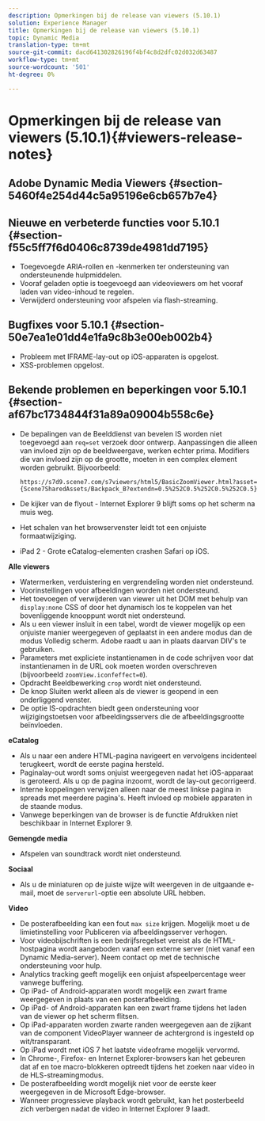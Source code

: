```yaml
---
description: Opmerkingen bij de release van viewers (5.10.1)
solution: Experience Manager
title: Opmerkingen bij de release van viewers (5.10.1)
topic: Dynamic Media
translation-type: tm+mt
source-git-commit: dacd641302826196f4bf4c8d2dfc02d032d63487
workflow-type: tm+mt
source-wordcount: '501'
ht-degree: 0%

---
```



# Opmerkingen bij de release van viewers (5.10.1){#viewers-release-notes}

## Adobe Dynamic Media Viewers {#section-5460f4e254d44c5a95196e6cb657b7e4}

## Nieuwe en verbeterde functies voor 5.10.1 {#section-f55c5ff7f6d0406c8739de4981dd7195}

* Toegevoegde ARIA-rollen en -kenmerken ter ondersteuning van ondersteunende hulpmiddelen.
* Vooraf geladen optie is toegevoegd aan videoviewers om het vooraf laden van video-inhoud te regelen.
* Verwijderd ondersteuning voor afspelen via flash-streaming.

## Bugfixes voor 5.10.1 {#section-50e7ea1e01dd4e1fa9c8b3e00eb002b4}

* Probleem met IFRAME-lay-out op iOS-apparaten is opgelost.
* XSS-problemen opgelost.

## Bekende problemen en beperkingen voor 5.10.1 {#section-af67bc1734844f31a89a09004b558c6e}

* De bepalingen van de Beelddienst van bevelen IS worden niet toegevoegd aan `req=set` verzoek door ontwerp. Aanpassingen die alleen van invloed zijn op de beeldweergave, werken echter prima. Modifiers die van invloed zijn op de grootte, moeten in een complex element worden gebruikt. Bijvoorbeeld:

   `https://s7d9.scene7.com/s7viewers/html5/BasicZoomViewer.html?asset= {Scene7SharedAssets/Backpack_B?extendn=0.5%252C0.5%252C0.5%252C0.5}`

* De kijker van de flyout - Internet Explorer 9 blijft soms op het scherm na muis weg.
* Het schalen van het browservenster leidt tot een onjuiste formaatwijziging.
* iPad 2 - Grote eCatalog-elementen crashen Safari op iOS.

**Alle viewers**

* Watermerken, verduistering en vergrendeling worden niet ondersteund.
* Voorinstellingen voor afbeeldingen worden niet ondersteund.
* Het toevoegen of verwijderen van viewer uit het DOM met behulp van `display:none` CSS of door het dynamisch los te koppelen van het bovenliggende knooppunt wordt niet ondersteund.
* Als u een viewer insluit in een tabel, wordt de viewer mogelijk op een onjuiste manier weergegeven of geplaatst in een andere modus dan de modus Volledig scherm. Adobe raadt u aan in plaats daarvan DIV&#39;s te gebruiken.
* Parameters met expliciete instantienamen in de code schrijven voor dat instantienamen in de URL ook moeten worden overschreven (bijvoorbeeld `zoomView.iconfeffect=0`).
* Opdracht Beeldbewerking `crop` wordt niet ondersteund.
* De knop Sluiten werkt alleen als de viewer is geopend in een onderliggend venster.
* De optie IS-opdrachten biedt geen ondersteuning voor wijzigingstoetsen voor afbeeldingsservers die de afbeeldingsgrootte beïnvloeden.

**eCatalog**

* Als u naar een andere HTML-pagina navigeert en vervolgens incidenteel terugkeert, wordt de eerste pagina hersteld.
* Paginalay-out wordt soms onjuist weergegeven nadat het iOS-apparaat is geroteerd. Als u op de pagina inzoomt, wordt de lay-out gecorrigeerd.
* Interne koppelingen verwijzen alleen naar de meest linkse pagina in spreads met meerdere pagina&#39;s. Heeft invloed op mobiele apparaten in de staande modus.
* Vanwege beperkingen van de browser is de functie Afdrukken niet beschikbaar in Internet Explorer 9.

**Gemengde media**

* Afspelen van soundtrack wordt niet ondersteund.

**Sociaal**

* Als u de miniaturen op de juiste wijze wilt weergeven in de uitgaande e-mail, moet de `serverurl`-optie een absolute URL hebben.

**Video**

* De posterafbeelding kan een fout `max size` krijgen. Mogelijk moet u de limietinstelling voor Publiceren via afbeeldingsserver verhogen.
* Voor videobijschriften is een bedrijfsregelset vereist als de HTML-hostpagina wordt aangeboden vanaf een externe server (niet vanaf een Dynamic Media-server). Neem contact op met de technische ondersteuning voor hulp.
* Analytics tracking geeft mogelijk een onjuist afspeelpercentage weer vanwege buffering.
* Op iPad- of Android-apparaten wordt mogelijk een zwart frame weergegeven in plaats van een posterafbeelding.
* Op iPad- of Android-apparaten kan een zwart frame tijdens het laden van de viewer op het scherm flitsen.
* Op iPad-apparaten worden zwarte randen weergegeven aan de zijkant van de component VideoPlayer wanneer de achtergrond is ingesteld op wit/transparant.
* Op iPad wordt met iOS 7 het laatste videoframe mogelijk vervormd.
* In Chrome-, Firefox- en Internet Explorer-browsers kan het gebeuren dat af en toe macro-blokkeren optreedt tijdens het zoeken naar video in de HLS-streamingmodus.
* De posterafbeelding wordt mogelijk niet voor de eerste keer weergegeven in de Microsoft Edge-browser.
* Wanneer progressieve playback wordt gebruikt, kan het posterbeeld zich verbergen nadat de video in Internet Explorer 9 laadt.

